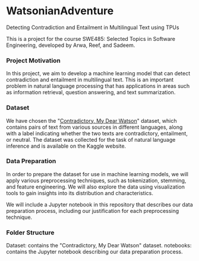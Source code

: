# WatsonianAdventure
Detecting Contradiction and Entailment in Multilingual Text using TPUs

This is a project for the course SWE485: Selected Topics in Software Engineering, developed by Arwa, Reef, and Sadeem.

### Project Motivation
In this project, we aim to develop a machine learning model that can detect contradiction and entailment in multilingual text. This is an important problem in natural language processing that has applications in areas such as information retrieval, question answering, and text summarization.

### Dataset
We have chosen the "[Contradictory, My Dear Watson](https://www.kaggle.com/competitions/contradictory-my-dear-watson/data?select=train.csv)" dataset, which contains pairs of text from various sources in different languages, along with a label indicating whether the two texts are contradictory, entailment, or neutral. The dataset was collected for the task of natural language inference and is available on the Kaggle website.

### Data Preparation
In order to prepare the dataset for use in machine learning models, we will apply various preprocessing techniques, such as tokenization, stemming, and feature engineering. We will also explore the data using visualization tools to gain insights into its distribution and characteristics.

We will include a Jupyter notebook in this repository that describes our data preparation process, including our justification for each preprocessing technique.

### Folder Structure
Dataset: contains the "Contradictory, My Dear Watson" dataset.
notebooks: contains the Jupyter notebook describing our data preparation process.
